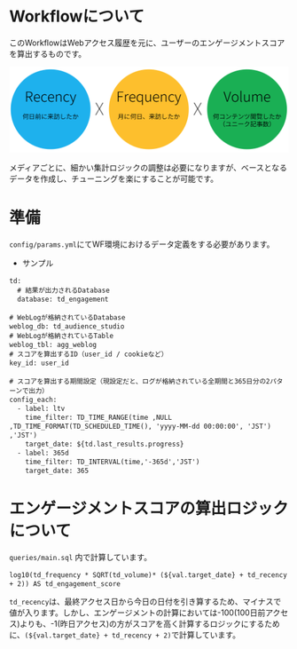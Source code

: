 # Workflowについて
  
このWorkflowはWebアクセス履歴を元に、ユーザーのエンゲージメントスコアを算出するものです。
  
![RFV](https://github.com/tsukaharakazuki/image/blob/master/rfv.png?raw=true "RFV")
  
メディアごとに、細かい集計ロジックの調整は必要になりますが、ベースとなるデータを作成し、チューニングを楽にすることが可能です。
  
# 準備
  
`config/params.yml`にてWF環境におけるデータ定義をする必要があります。

- サンプル
```
td:
  # 結果が出力されるDatabase
  database: td_engagement

# WebLogが格納されているDatabase
weblog_db: td_audience_studio
# WebLogが格納されているTable
weblog_tbl: agg_weblog
# スコアを算出するID（user_id / cookieなど）
key_id: user_id

# スコアを算出する期間設定（現設定だと、ログが格納されている全期間と365日分の2パターンで出力）
config_each:
  - label: ltv
    time_filter: TD_TIME_RANGE(time ,NULL ,TD_TIME_FORMAT(TD_SCHEDULED_TIME(), 'yyyy-MM-dd 00:00:00', 'JST') ,'JST')
    target_date: ${td.last_results.progress}
  - label: 365d
    time_filter: TD_INTERVAL(time,'-365d','JST')
    target_date: 365
```

# エンゲージメントスコアの算出ロジックについて
`queries/main.sql` 内で計算しています。
```
log10(td_frequency * SQRT(td_volume)* (${val.target_date} + td_recency + 2)) AS td_engagement_score
```
`td_recency`は、最終アクセス日から今日の日付を引き算するため、マイナスで値が入ります。しかし、エンゲージメントの計算においては-100(100日前アクセス)よりも、-1(昨日アクセス)の方がスコアを高く計算するロジックにするために、`(${val.target_date} + td_recency + 2)`で計算しています。
